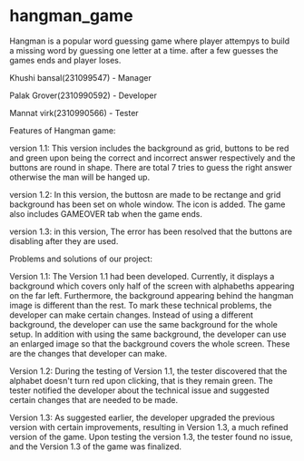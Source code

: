 # hangman_game
Hangman is a popular word guessing game where player attempys to build a missing word by guessing one letter at a time. after a few guesses the games ends and player loses.

Khushi bansal(231099547) - Manager 

Palak Grover(2310990592) - Developer

Mannat virk(2310990566) - Tester

Features of Hangman game:

version 1.1: This version includes the background as grid, buttons to be red and green upon being the correct and incorrect answer respectively and the buttons are round in shape. There are total 7 tries to guess the right answer otherwise the man will be hanged up. 

version 1.2: In this version, the buttosn are made to be rectange and grid background has been set on whole window. The icon is added. The game also includes GAMEOVER tab when the game ends.

version 1.3:  in this version, The error has been resolved that the buttons are disabling after they are used.

Problems and solutions of our project:

Version 1.1: The Version 1.1 had been developed. Currently, it displays a background which covers only half of the screen with alphabeths appearing on the far left. Furthermore, the background appearing behind the hangman image is different than the rest. To mark these technical problems, the developer can make certain changes. Instead of using a different background, the developer can use the same background for the whole setup. In addition with using the same background, the developer can use an enlarged image so that the background covers the whole screen. These are the changes that developer can make.

Version 1.2: During the testing of Version 1.1, the tester discovered that the alphabet doesn't turn red upon clicking, that is they remain green. The tester notified the developer about the technical issue and suggested certain changes that are needed to be made. 

Version 1.3: As suggested earlier, the developer upgraded the previous version with certain improvements, resulting in Version 1.3, a much refined version of the game. Upon testing the version 1.3, the tester found  no issue, and the Version 1.3 of the game was finalized.
